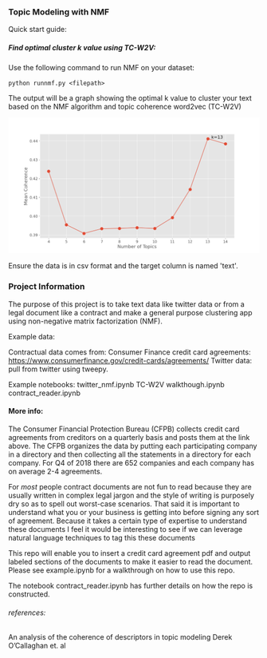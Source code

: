 ### Topic Modeling with NMF

Quick start guide: 

##### Find optimal cluster k value using TC-W2V:

Use the following command to run NMF on your dataset:

```
python runnmf.py <filepath>
```

The output will be a graph showing the optimal k value to cluster your text based on the NMF algorithm and topic coherence word2vec (TC-W2V)  

![alt text](https://github.com/cullinap/contract_reader/blob/master/Figure_1.png)

Ensure the data is in csv format and the target column is named 'text'.

### Project Information

The purpose of this project is to take text data like twitter data or from a legal document like a contract and make a general purpose clustering app using non-negative matrix factorization (NMF). 

Example data:

Contractual data comes from:
Consumer Finance credit card agreements: https://www.consumerfinance.gov/credit-cards/agreements/
Twitter data: pull from twitter using tweepy.

Example notebooks:
twitter_nmf.ipynb
TC-W2V walkthough.ipynb
contract_reader.ipynb

#### More info:

The Consumer Financial Protection Bureau (CFPB) collects credit card agreements from creditors on a quarterly basis and posts them at the link above. The CFPB organizes the data by putting each participating company in a directory and then collecting all the statements in a directory for each company. For Q4 of 2018 there are 652 companies and each company has on average 2-4 agreements.

For *most* people contract documents are not fun to read because they are usually written in complex legal jargon and the style of writing is purposely dry so as to spell out worst-case scenarios. That said it is important to understand what you or your business is getting into before signing any sort of agreement. Because it takes a certain type of expertise to understand these documents I feel it would be interesting to see if we can leverage natural language techniques to tag this these documents

This repo will enable you to insert a credit card agreement pdf and output labeled sections of the documents to make it easier to read the document. Please see example.ipynb for a walkthrough on how to use this repo. 

The notebook contract_reader.ipynb has further details on how the repo is constructed.


###### references:
An analysis of the coherence of descriptors in topic modeling Derek O’Callaghan et. al 
